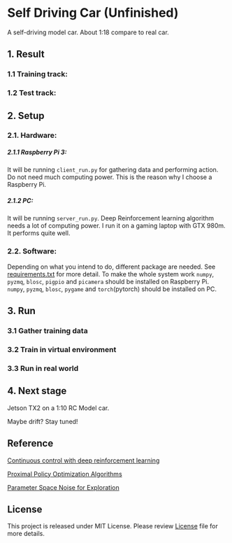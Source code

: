 # Self Driving Car (Unfinished)
A self-driving model car. About 1:18 compare to real car.


## 1. Result

### 1.1 Training track:

### 1.2 Test track:

## 2. Setup

### 2.1. Hardware:


##### 2.1.1 Raspberry Pi 3:
It will be running `client_run.py` for gathering data and performing action.
Do not need much computing power.
This is the reason why I choose a Raspberry Pi.

##### 2.1.2 PC:
It will be running `server_run.py`.
Deep Reinforcement learning algorithm needs a lot of computing power.
I run it on a gaming laptop with GTX 980m. It performs quite well.

### 2.2. Software:
Depending on what you intend to do, different package are needed.
See [requirements.txt](requirements.txt) for more detail.
To make the whole system work 
`numpy`, `pyzmq`, `blosc`, `pigpio` and `picamera` should be installed on Raspberry Pi.
`numpy`, `pyzmq`, `blosc`, `pygame` and `torch`(pytorch) should be installed on PC.
## 3. Run

### 3.1 Gather training data

### 3.2 Train in virtual environment

### 3.3 Run in real world

## 4. Next stage

Jetson TX2 on a 1:10 RC Model car.

Maybe drift? Stay tuned!

## Reference
[Continuous control with deep reinforcement learning](https://arxiv.org/abs/1509.02971)

[Proximal Policy Optimization Algorithms](https://arxiv.org/abs/1707.06347)

[Parameter Space Noise for Exploration](https://arxiv.org/abs/1706.01905)

## License
This project is released under MIT License.
Please review [License](LICENSE) file for more details.


